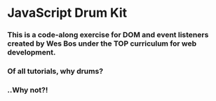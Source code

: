 # JavaScript Drum Kit

### This is a code-along exercise for DOM and event listeners created by Wes Bos under the TOP curriculum for web development.
### Of all tutorials, why drums? 


### ..Why not?!